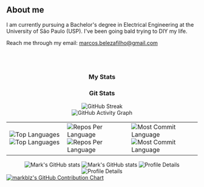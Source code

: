 ## About me
I am currently pursuing a Bachelor's degree in Electrical Engineering at the University of
São Paulo (USP). I've been going bald trying to DIY my life.

Reach me through my email: marcos.belezafilho@gmail.com

<br>
<br>

<h3 align="center">My Stats</h3>

<h3 align="center">Git Stats</h3>

<div align="center">
   
<!-- Streak -->
<picture>
  <source media="(prefers-color-scheme: dark)" srcset="https://streak-stats.demolab.com/?user=markblz&theme=github-dark&hide_border=true">
  <source media="(prefers-color-scheme: light)" srcset="https://streak-stats.demolab.com/?user=markblz&theme=github-light&hide_border=true">
  <img alt="GitHub Streak" src="https://streak-stats.demolab.com/?user=markblz&theme=github-light&hide_border=true">
</picture>
<br>

<!-- Activity Graph -->
<picture>
  <source media="(prefers-color-scheme: dark)" srcset="https://github-readme-activity-graph.vercel.app/graph?username=markblz&custom_title=Mark%27s%20GitHub%20Activity%20Graph&hide_border=true&border_radius=15&area=true&theme=react-dark">
  <source media="(prefers-color-scheme: light)" srcset="https://github-readme-activity-graph.vercel.app/graph?username=markblz&custom_title=Mark%27s%20GitHub%20Activity%20Graph&hide_border=true&border_radius=15&area=true&theme=github-compact">
  <img alt="GitHub Activity Graph" src="https://github-readme-activity-graph.vercel.app/graph?username=markblz&custom_title=Mark%27s%20GitHub%20Activity%20Graph&hide_border=true&border_radius=15&area=true&theme=github-compact">
</picture>
<br>

  <div align="center">
    <table>
      <tr>
        <td>
          <!-- Top Languages -->
          <img src="https://github-readme-stats.vercel.app/api/top-langs/?username=markblz&hide=html&hide_border=true&layout=compact&langs_count=8&theme=github_dark#gh-dark-mode-only" alt="Top Languages" />
          <img src="https://github-readme-stats.vercel.app/api/top-langs/?username=markblz&hide=html&hide_border=true&layout=compact&langs_count=8#gh-light-mode-only" alt="Top Languages" />
        </td>
        <td>
          <!-- Repos Per Language -->
          <img src="https://github-profile-summary-cards.vercel.app/api/cards/repos-per-language?username=markblz&theme=github_dark&hide_border=true#gh-dark-mode-only" alt="Repos Per Language" />
          <img src="https://github-profile-summary-cards.vercel.app/api/cards/repos-per-language?username=markblz&theme=github&hide_border=true#gh-light-mode-only" alt="Repos Per Language" />
        </td>
        <td>
          <!-- Most Commit Language -->
          <img src="https://github-profile-summary-cards.vercel.app/api/cards/most-commit-language?username=markblz&theme=github_dark&hide_border=true#gh-dark-mode-only" alt="Most Commit Language" />
          <img src="https://github-profile-summary-cards.vercel.app/api/cards/most-commit-language?username=markblz&theme=github&hide_border=true#gh-light-mode-only" alt="Most Commit Language" />
        </td>
      </tr>
    </table>
  </div>

  <!-- Overall Stats -->
  <img src="https://github-readme-stats.vercel.app/api?username=markblz&hide_border=true&border_radius=15&show_icons=true&theme=github_dark#gh-dark-mode-only" alt="Mark's GitHub stats" />
  <img src="https://github-readme-stats.vercel.app/api?username=markblz&hide_border=true&border_radius=15&show_icons=true#gh-light-mode-only" alt="Mark's GitHub stats" />

  <!-- Profile Details -->
  <img src="https://github-profile-summary-cards.vercel.app/api/cards/profile-details?username=markblz&theme=github_dark&hide_border=true#gh-dark-mode-only" alt="Profile Details" />
  <img src="https://github-profile-summary-cards.vercel.app/api/cards/profile-details?username=markblz&theme=github&hide_border=true#gh-light-mode-only" alt="Profile Details" />
</div>

<!-- Contribution Chart (native appears above README; this is an additional static chart) -->
<a href="https://github.com/markblz">
  <img src="https://ghchart.rshah.org/markblz" alt="markblz's GitHub Contribution Chart">
</a>

